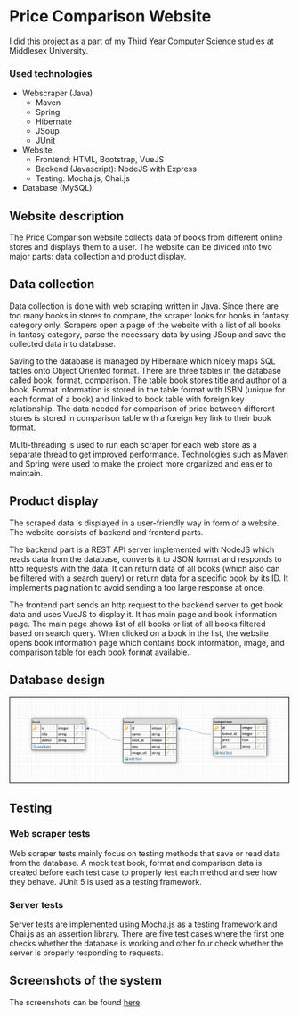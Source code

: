 # Price Comparison Website
I did this project as a part of my Third Year Computer Science studies at Middlesex University.

### Used technologies
- Webscraper (Java)
  - Maven
  - Spring
  - Hibernate
  - JSoup
  - JUnit
- Website
  - Frontend: HTML, Bootstrap, VueJS
  - Backend (Javascript): NodeJS with Express
  - Testing: Mocha.js, Chai.js
- Database (MySQL)


## Website description
The Price Comparison website collects data of books from different online stores and displays them to a user. The website can be divided into two major parts: data collection and product display. 

## Data collection
Data collection is done with web scraping written in Java. Since there are too many books in stores to compare, the scraper looks for books in fantasy category only. Scrapers open a page of the website with a list of all books in fantasy category, parse the necessary data by using JSoup and save the collected data into database.

Saving to the database is managed by Hibernate which nicely maps SQL tables onto Object Oriented format. There are three tables in the database called book, format, comparison. The table book stores title and author of a book. Format information is stored in the table format with ISBN (unique for each format of a book) and linked to book table with foreign key relationship. The data needed for comparison of price between different stores is stored in comparison table with a foreign key link to their book format.

Multi-threading is used to run each scraper for each web store as a separate thread to get improved performance. Technologies such as Maven and Spring were used to make the project more organized and easier to maintain. 

## Product display
The scraped data is displayed in a user-friendly way in form of a website. The website consists of backend and frontend parts.

The backend part is a REST API server implemented with NodeJS which reads data from the database, converts it to JSON format and responds to http requests with the data. It can return data of all books (which also can be filtered with a search query) or return data for a specific book by its ID. It implements pagination to avoid sending a too large response at once.
 
The frontend part sends an http request to the backend server to get book data and uses VueJS to display it. It has main page and book information page. The main page shows list of all books or list of all books filtered based on search query. When clicked on a book in the list, the website opens book information page which contains book information, image, and comparison table for each book format available.

## Database design
![](images/database-design.png)

## Testing
### Web scraper tests
Web scraper tests mainly focus on testing methods that save or read data from the database. A mock test book, format and comparison data is created before each test case to properly test each method and see how they behave. JUnit 5 is used as a testing framework.

### Server tests
Server tests are implemented using Mocha.js as a testing framework and Chai.js as an assertion library. There are five test cases where the first one checks whether the database is working and other four check whether the server is properly responding to requests.

## Screenshots of the system
The screenshots can be found [here](images/screenshots.pdf).
